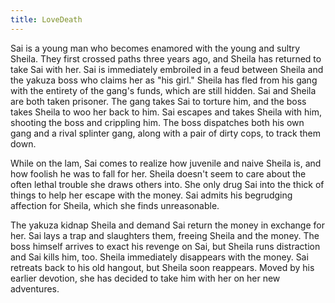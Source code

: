 ```yaml
---
title: LoveDeath
---
```


Sai is a young man who becomes enamored with the young and sultry Sheila. They
first crossed paths three years ago, and Sheila has returned to take Sai with
her. Sai is immediately embroiled in a feud between Sheila and the yakuza boss
who claims her as "his girl." Sheila has fled from his gang with the entirety of
the gang's funds, which are still hidden. Sai and Sheila are both taken
prisoner. The gang takes Sai to torture him, and the boss takes Sheila to woo
her back to him. Sai escapes and takes Sheila with him, shooting the boss and
crippling him. The boss dispatches both his own gang and a rival splinter gang,
along with a pair of dirty cops, to track them down.

While on the lam, Sai comes to realize how juvenile and naive Sheila is, and how
foolish he was to fall for her. Sheila doesn't seem to care about the often
lethal trouble she draws others into. She only drug Sai into the thick of things
to help her escape with the money. Sai admits his begrudging affection for
Sheila, which she finds unreasonable.

The yakuza kidnap Sheila and demand Sai return the money in exchange for her.
Sai lays a trap and slaughters them, freeing Sheila and the money. The boss
himself arrives to exact his revenge on Sai, but Sheila runs distraction and Sai
kills him, too. Sheila immediately disappears with the money. Sai retreats back
to his old hangout, but Sheila soon reappears. Moved by his earlier devotion,
she has decided to take him with her on her new adventures.
